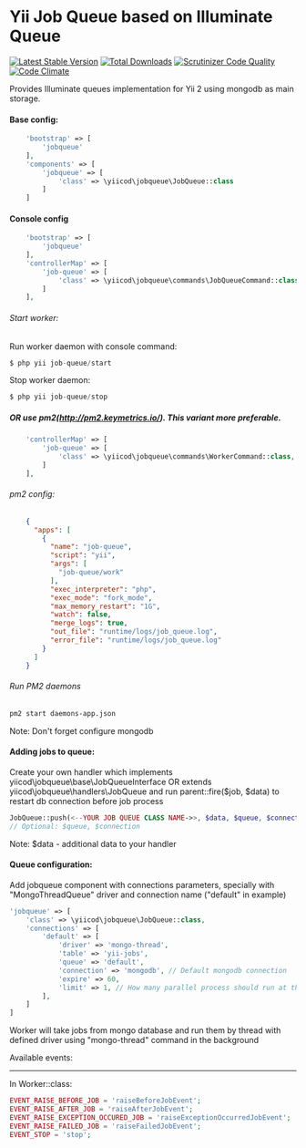 Yii Job Queue based on Illuminate Queue
=======================================

[![Latest Stable Version](https://poser.pugx.org/yiicod/yii2-jobqueue/v/stable)](https://packagist.org/packages/yiicod/yii2-jobqueue) [![Total Downloads](https://poser.pugx.org/yiicod/yii2-jobqueue/downloads)](https://packagist.org/packages/yiicod/yii2-jobqueue) [![Scrutinizer Code Quality](https://scrutinizer-ci.com/g/yiicod/yii2-jobqueue/badges/quality-score.png?b=master)](https://scrutinizer-ci.com/g/yiicod/yii2-jobqueue/?branch=master)[![Code Climate](https://codeclimate.com/github/yiicod/yii2-jobqueue/badges/gpa.svg)](https://codeclimate.com/github/yiicod/yii2-jobqueue)

Provides Illuminate queues implementation for Yii 2 using mongodb as main storage.

#### Base config:

```php
    'bootstrap' => [
        'jobqueue'
    ],
    'components' => [
        'jobqueue' => [
            'class' => \yiicod\jobqueue\JobQueue::class
        ]
    ]
```
#### Console config
```php
    'bootstrap' => [
        'jobqueue'
    ],
    'controllerMap' => [
        'job-queue' => [
            'class' => \yiicod\jobqueue\commands\JobQueueCommand::class,
        ]
    ],
```
###### Start worker:

Run worker daemon with console command: 
```php
$ php yii job-queue/start
```

Stop worker daemon:
```php
$ php yii job-queue/stop
```
##### OR use pm2(http://pm2.keymetrics.io/). This variant more preferable.
```php
    'controllerMap' => [
        'job-queue' => [
            'class' => \yiicod\jobqueue\commands\WorkerCommand::class,
        ]
    ],
```
###### pm2 config:
```json
    {
      "apps": [
        {
          "name": "job-queue",
          "script": "yii",
          "args": [
            "job-queue/work"
          ],
          "exec_interpreter": "php",
          "exec_mode": "fork_mode",
          "max_memory_restart": "1G",
          "watch": false,
          "merge_logs": true,
          "out_file": "runtime/logs/job_queue.log",
          "error_file": "runtime/logs/job_queue.log"
        }
      ]
    }
```
###### Run PM2 daemons
```bash
pm2 start daemons-app.json
```

Note: Don't forget configure mongodb


#### Adding jobs to queue:

Create your own handler which implements yiicod\jobqueue\base\JobQueueInterface 
OR extends yiicod\jobqueue\handlers\JobQueue 
and run parent::fire($job, $data) to restart db connection before job process

```php
JobQueue::push(<--YOUR JOB QUEUE CLASS NAME->>, $data, $queue, $connection);
// Optional: $queue, $connection
```

Note: $data - additional data to your handler

#### Queue configuration:

Add jobqueue component with connections parameters, specially with "MongoThreadQueue" driver and connection name ("default" in example)
```php
'jobqueue' => [
    'class' => \yiicod\jobqueue\JobQueue::class,
    'connections' => [
        'default' => [
            'driver' => 'mongo-thread',
            'table' => 'yii-jobs',
            'queue' => 'default',
            'connection' => 'mongodb', // Default mongodb connection 
            'expire' => 60,
            'limit' => 1, // How many parallel process should run at the same time            
        ],
    ]
]
```
Worker will take jobs from mongo database and run them by thread with defined driver using "mongo-thread" command in the background

Available events:
_________________

In Worker::class:
```php
EVENT_RAISE_BEFORE_JOB = 'raiseBeforeJobEvent';
EVENT_RAISE_AFTER_JOB = 'raiseAfterJobEvent';
EVENT_RAISE_EXCEPTION_OCCURED_JOB = 'raiseExceptionOccurredJobEvent';
EVENT_RAISE_FAILED_JOB = 'raiseFailedJobEvent';
EVENT_STOP = 'stop';
```